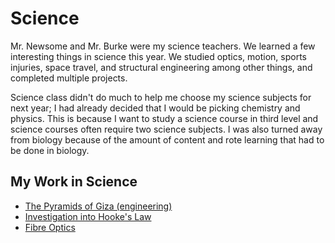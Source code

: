 <html>
  <h1>Science</h1>
  <body>  
    <p>Mr. Newsome and Mr. Burke were my science teachers. We learned a few interesting things in science this year. We studied optics, motion, sports injuries, space travel, and structural engineering among other things, and completed multiple projects.</p>
    <p>Science class didn't do much to help me choose my science subjects for next year; I had already decided that I would be picking chemistry and physics. This is because I want to study a science course in third level and science courses often require two science subjects. I was also turned away from biology because of the amount of content and rote learning that had to be done in biology.</p>
    <h2>My Work in Science</h2>
    <ul>
      <li><a href = "https://docs.google.com/presentation/d/1odDrNgkPlOQfo-WyViJG1BjHlhhn2LIi8TVQFghkY3w/pub?start=true&loop=true&delayms=10000&embed=true" target = "_blank">The Pyramids of Giza (engineering)</a></li>
      <li><a href = "https://docs.google.com/document/d/1J9bUqtNkg9YjPM0LYdVD3GDUVqygUdhvO87M-o2Qg9M/pub" target = "_blank">Investigation into Hooke's Law</a></li>
      <li><a href = "https://docs.google.com/document/d/1gvH-djMUu3C4SltR1nNqG9tT-Nk29bhMxyVDyrKRIJ4/pub" target = "_blank">Fibre Optics</a></li>
    </ul>
  </body>
</html>
